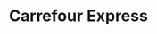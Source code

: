 ---
title: "Carrefour Express"
url: /ciudad-autonoma-de-buenos-aires/carrefour-express-arenales/
shop: Lebensmittel
---